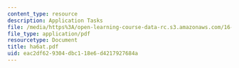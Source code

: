 ```yaml
---
content_type: resource
description: Application Tasks
file: /media/https%3A/open-learning-course-data-rc.s3.amazonaws.com/16-20-structural-mechanics-fall-2002/eac2df629304dbc118e6d4217927684a_ha6at.pdf
file_type: application/pdf
resourcetype: Document
title: ha6at.pdf
uid: eac2df62-9304-dbc1-18e6-d4217927684a
---
```

